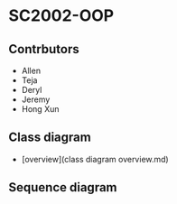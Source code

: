 # SC2002-OOP
## Contrbutors
- Allen
- Teja
- Deryl
- Jeremy
- Hong Xun
  
## Class diagram
- [overview](class diagram overview.md)

## Sequence diagram
